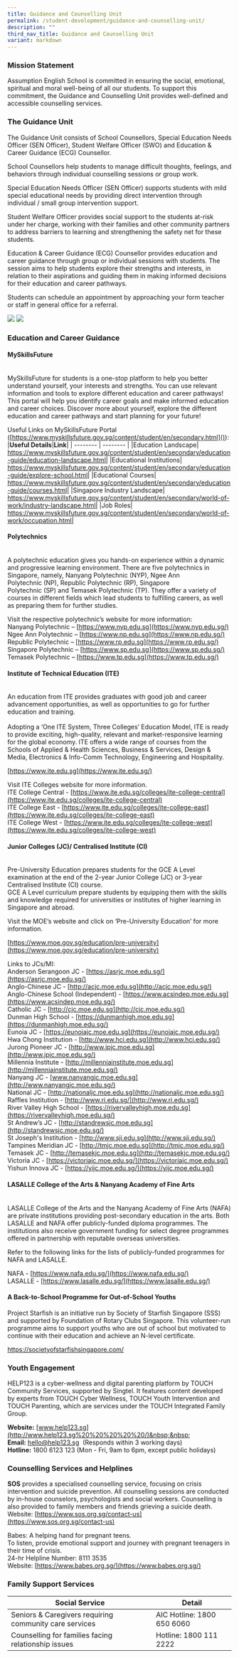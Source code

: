 ```yaml
---
title: Guidance and Counselling Unit
permalink: /student-development/guidance-and-counselling-unit/
description: ""
third_nav_title: Guidance and Counselling Unit
variant: markdown
---
```

### **Mission Statement**

Assumption English School is committed in ensuring the social, emotional, spiritual and moral well-being of all our students. To support this commitment, the Guidance and Counselling Unit provides well-defined and accessible counselling services.


### **The Guidance Unit**

The Guidance Unit consists of School Counsellors, Special Education Needs Officer (SEN Officer), Student Welfare Officer (SWO) and Education &amp; Career Guidance (ECG) Counsellor.

School Counsellors help students to manage difficult thoughts, feelings, and behaviors through individual counselling sessions or group work.

Special Education Needs Officer (SEN Officer) supports students with mild special educational needs by providing direct intervention through individual / small group intervention support.

Student Welfare Officer provides social support to the students at-risk under her charge, working with their families and other community partners to address barriers to learning and strengthening the safety net for these students.

Education &amp; Career Guidance (ECG) Counsellor provides education and career guidance through group or individual sessions with students. The session aims to help students explore their strengths and interests, in relation to their aspirations and guiding them in making informed decisions for their education and career pathways.

Students can schedule an appointment by approaching your form teacher or staff in general office for a referral. 

![](/images/desmond_suxin.png)
![](/images/irene_wendy.png)

### **Education and Career Guidance**
#### MySkillsFuture
<br>
MySkillsFuture for students is a one-stop platform to help you better understand yourself, your interests and strengths. You can use relevant information and tools to explore different education and career pathways! This portal will help you identify career goals and make informed education and career choices. Discover more about yourself, explore the different education and career pathways and start planning for your future!

Useful Links on MySkillsFuture Portal ([https://www.myskillsfuture.gov.sg/content/student/en/secondary.html]()):
<br>
|**Useful Details**|**Link**|
| -------- | -------- |
|Education Landscape| https://www.myskillsfuture.gov.sg/content/student/en/secondary/education-guide/education-landscape.html|
|Educational Institutions| https://www.myskillsfuture.gov.sg/content/student/en/secondary/education-guide/explore-school.html|
|Educational Courses| https://www.myskillsfuture.gov.sg/content/student/en/secondary/education-guide/courses.html|
|Singapore Industry Landscape| https://www.myskillsfuture.gov.sg/content/student/en/secondary/world-of-work/industry-landscape.html|
|Job Roles| https://www.myskillsfuture.gov.sg/content/student/en/secondary/world-of-work/occupation.html|

#### Polytechnics
<br>
A polytechnic education gives you hands-on experience within a dynamic and progressive learning environment. There are five polytechnics in Singapore, namely, Nanyang Polytechnic&nbsp;(NYP), Ngee Ann Polytechnic&nbsp;(NP), Republic Polytechnic&nbsp;(RP), Singapore Polytechnic&nbsp;(SP)&nbsp;and Temasek Polytechnic&nbsp;(TP). They offer a variety of courses in different fields which lead students to fulfilling careers, as well as preparing them for further studies.

Visit the respective polytechnic’s website for more information:
<br>
Nanyang Polytechnic –&nbsp;[https://www.nyp.edu.sg](https://www.nyp.edu.sg/)
<br>
Ngee Ann Polytechnic –&nbsp;[https://www.np.edu.sg](https://www.np.edu.sg/)
<br>
Republic Polytechnic –&nbsp;[https://www.rp.edu.sg](https://www.rp.edu.sg/)
<br>
Singapore Polytechnic –&nbsp;[https://www.sp.edu.sg](https://www.sp.edu.sg/)
<br>
Temasek Polytechnic –&nbsp;[https://www.tp.edu.sg](https://www.tp.edu.sg/)

#### Institute of Technical Education (ITE)
<br>
An education from ITE provides graduates with good job and career advancement opportunities, as well as opportunities to go for further education and training.
<br>
<br>
Adopting a ‘One ITE System, Three Colleges’ Education Model, ITE is ready to provide exciting, high-quality, relevant and market-responsive learning for the global economy. ITE offers a wide range of courses from the Schools of Applied &amp; Health Sciences, Business &amp; Services, Design &amp; Media, Electronics &amp; Info-Comm Technology, Engineering and Hospitality.
<br>

[https://www.ite.edu.sg](https://www.ite.edu.sg/)
<br>

Visit ITE Colleges website for more information.
<br>
ITE College Central -&nbsp;[https://www.ite.edu.sg/colleges/ite-college-central](https://www.ite.edu.sg/colleges/ite-college-central)
<br>
ITE College East -&nbsp;[https://www.ite.edu.sg/colleges/ite-college-east](https://www.ite.edu.sg/colleges/ite-college-east)
<br>
ITE College West -&nbsp;[https://www.ite.edu.sg/colleges/ite-college-west](https://www.ite.edu.sg/colleges/ite-college-west)

#### Junior Colleges (JC)/ Centralised Institute (CI)
 <br>
Pre-University Education prepares students for the GCE A Level examination at the end of the 2-year Junior College (JC) or 3-year Centralised Institute (CI) course.  
<br>
GCE A Level curriculum prepare students by equipping them with the skills and knowledge required for universities or institutes of higher learning in Singapore and abroad.  
  
Visit the MOE’s website and click on ‘Pre-University Education’ for more information.  
  
[https://www.moe.gov.sg/education/pre-university](https://www.moe.gov.sg/education/pre-university)  
  
Links to JCs/MI:  
Anderson Serangoon JC -&nbsp;[https://asrjc.moe.edu.sg/](https://asrjc.moe.edu.sg/)  
Anglo-Chinese JC -&nbsp;[http://acjc.moe.edu.sg](http://acjc.moe.edu.sg/)  
Anglo-Chinese School (Independent) -&nbsp;[https://www.acsindep.moe.edu.sg](https://www.acsindep.moe.edu.sg/)  
Catholic JC -&nbsp;[http://cjc.moe.edu.sg](http://cjc.moe.edu.sg/)  
Dunman High School -&nbsp;[https://dunmanhigh.moe.edu.sg](https://dunmanhigh.moe.edu.sg/)  
Eunoia JC -&nbsp;[https://eunoiajc.moe.edu.sg](https://eunoiajc.moe.edu.sg/)  
Hwa Chong Institution -&nbsp;[http://www.hci.edu.sg](http://www.hci.edu.sg/)  
Jurong Pioneer JC -&nbsp;[http://www.jpjc.moe.edu.sg](http://www.jpjc.moe.edu.sg/)  
Millennia Institute -&nbsp;[http://millenniainstitute.moe.edu.sg](http://millenniainstitute.moe.edu.sg/)  
Nanyang JC -&nbsp;[www.nanyangjc.moe.edu.sg](http://www.nanyangjc.moe.edu.sg/)  
National JC -&nbsp;[http://nationaljc.moe.edu.sg](http://nationaljc.moe.edu.sg/)  
Raffles Institution -&nbsp;[http://www.ri.edu.sg/](http://www.ri.edu.sg/)  
River Valley High School -&nbsp;[https://rivervalleyhigh.moe.edu.sg](https://rivervalleyhigh.moe.edu.sg/)  
St Andrew’s JC -&nbsp;[http://standrewsjc.moe.edu.sg](http://standrewsjc.moe.edu.sg/)  
St Joseph's Institution -&nbsp;[http://www.sji.edu.sg](http://www.sji.edu.sg/)
<br>
Tampines Meridian JC -&nbsp;[http://tmjc.moe.edu.sg](http://tmjc.moe.edu.sg/)  
Temasek JC -&nbsp;[http://temasekjc.moe.edu.sg](http://temasekjc.moe.edu.sg/)  
Victoria JC -&nbsp;[https://victoriajc.moe.edu.sg/](https://victoriajc.moe.edu.sg/)  
Yishun Innova JC -&nbsp;[https://yijc.moe.edu.sg/](https://yijc.moe.edu.sg/)


#### LASALLE College of the Arts &amp; Nanyang Academy of Fine Arts
 <br>
LASALLE College of the Arts and the Nanyang Academy of Fine Arts (NAFA) are private institutions providing post-secondary education in the arts. Both LASALLE and NAFA offer publicly-funded diploma programmes. The institutions also receive government funding for select degree programmes offered in partnership with reputable overseas universities.

Refer to the following links for the lists of publicly-funded programmes for NAFA and LASALLE.

NAFA -&nbsp;[https://www.nafa.edu.sg/](https://www.nafa.edu.sg/)
<br>
LASALLE -&nbsp;[https://www.lasalle.edu.sg/](https://www.lasalle.edu.sg/)
<br>
  

#### A Back-to-School Programme for Out-of-School Youths

Project Starfish is an initiative run by Society of Starfish Singapore (SSS) and supported by Foundation of Rotary Clubs Singapore. This volunteer-run programme aims to support youths who are out of school but motivated to continue with their education and achieve an N-level certificate.

https://societyofstarfishsingapore.com/


### **Youth Engagement**
HELP123 is a cyber-wellness and digital parenting platform by TOUCH Community Services, supported by Singtel. It features content developed by experts from TOUCH Cyber Wellness, TOUCH Youth Intervention and TOUCH Parenting, which are services under the TOUCH Integrated Family Group.

**Website:**&nbsp;[www.help123.sg](http://www.help123.sg%20%20%20%20%20/)&nbsp;&nbsp;&nbsp;
<br>
**Email:**&nbsp;[hello@help123.sg](mailto:hello@help123.sg)&nbsp; (Responds within 3 working days)
<br>
**Hotline:**&nbsp;1800 6123 123
(Mon - Fri, 9am to 6pm, except public holidays)
  
### **Counselling Services and Helplines**

**SOS** provides a specialised counselling service, focusing on crisis intervention and suicide prevention. All counselling sessions are conducted by in-house counselors, psychologists and social workers. Counselling is also provided to family members and friends grieving a suicide death.
<br>
Website: [https://www.sos.org.sg/contact-us](https://www.sos.org.sg/contact-us)

Babes: A helping hand for pregnant teens.&nbsp;
<br>
To listen, provide emotional support and journey with pregnant teenagers in their time of crisis.
<br>
24-hr Helpline Number: 8111 3535
<br>
Website: [https://www.babes.org.sg/](https://www.babes.org.sg/)


### **Family Support Services**
|**Social Service**|**Detail**|
| -------- | -------- |
|Seniors &amp; Caregivers requiring community care services| AIC Hotline: 1800 650 6060|
|Counselling for families facing relationship issues| Hotline: 1800 111 2222|